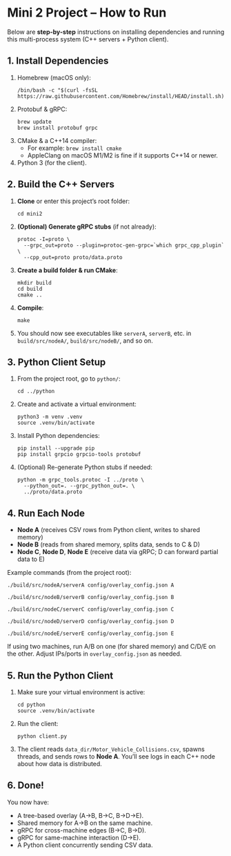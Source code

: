 # Mini 2 Project – How to Run

Below are **step-by-step** instructions on installing dependencies and running this multi-process system (C++ servers + Python client).

## 1. Install Dependencies

1. Homebrew (macOS only):
    ```
    /bin/bash -c "$(curl -fsSL https://raw.githubusercontent.com/Homebrew/install/HEAD/install.sh)"
    ```
2. Protobuf & gRPC:
    ```
    brew update
    brew install protobuf grpc
    ```
3. CMake & a C++14 compiler:
    - For example: `brew install cmake`
    - AppleClang on macOS M1/M2 is fine if it supports C++14 or newer.
4. Python 3 (for the client).

## 2. Build the C++ Servers

1. **Clone** or enter this project’s root folder:
    ```
    cd mini2
    ```
2. **(Optional) Generate gRPC stubs** (if not already):
    ```
    protoc -I=proto \
      --grpc_out=proto --plugin=protoc-gen-grpc=`which grpc_cpp_plugin` \
      --cpp_out=proto proto/data.proto
    ```
3. **Create a build folder & run CMake**:
    ```
    mkdir build
    cd build
    cmake ..
    ```
4. **Compile**:
    ```
    make
    ```
5. You should now see executables like `serverA`, `serverB`, etc. in `build/src/nodeA/`, `build/src/nodeB/`, and so on.

## 3. Python Client Setup

1. From the project root, go to `python/`:
    ```
    cd ../python
    ```
2. Create and activate a virtual environment:
    ```
    python3 -m venv .venv
    source .venv/bin/activate
    ```
3. Install Python dependencies:
    ```
    pip install --upgrade pip
    pip install grpcio grpcio-tools protobuf
    ```
4. (Optional) Re-generate Python stubs if needed:
    ```
    python -m grpc_tools.protoc -I ../proto \
      --python_out=. --grpc_python_out=. \
      ../proto/data.proto
    ```

## 4. Run Each Node

-   **Node A** (receives CSV rows from Python client, writes to shared memory)
-   **Node B** (reads from shared memory, splits data, sends to C & D)
-   **Node C**, **Node D**, **Node E** (receive data via gRPC; D can forward partial data to E)

Example commands (from the project root):

```
./build/src/nodeA/serverA config/overlay_config.json A

./build/src/nodeB/serverB config/overlay_config.json B

./build/src/nodeC/serverC config/overlay_config.json C

./build/src/nodeD/serverD config/overlay_config.json D

./build/src/nodeE/serverE config/overlay_config.json E
```

If using two machines, run A/B on one (for shared memory) and C/D/E on the other. Adjust IPs/ports in `overlay_config.json` as needed.

## 5. Run the Python Client

1. Make sure your virtual environment is active:
    ```
    cd python
    source .venv/bin/activate
    ```
2. Run the client:
    ```
    python client.py
    ```
3. The client reads `data_dir/Motor_Vehicle_Collisions.csv`, spawns threads, and sends rows to **Node A**. You’ll see logs in each C++ node about how data is distributed.

## 6. Done!

You now have:

-   A tree-based overlay (A→B, B→C, B→D→E).
-   Shared memory for A→B on the same machine.
-   gRPC for cross-machine edges (B→C, B→D).
-   gRPC for same-machine interaction (D→E).
-   A Python client concurrently sending CSV data.
